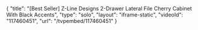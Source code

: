 {
    "title": "[Best Seller] Z-Line Designs 2-Drawer Lateral File Cherry Cabinet With Black Accents",
    "type": "solo",
    "layout": "iframe-static",
    "videoId": "117460451",
    "url": "\/tvpembed\/117460451"
}